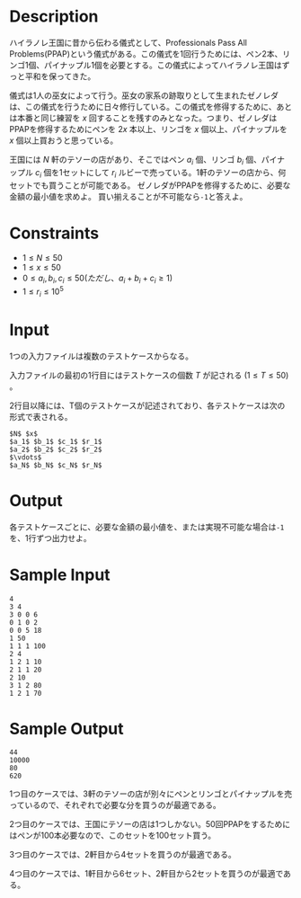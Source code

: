 # Description

ハイラノレ王国に昔から伝わる儀式として、Professionals Pass All Problems(PPAP)という儀式がある。この儀式を1回行うためには、ペン2本、リンゴ1個、パイナップル1個を必要とする。この儀式によってハイラノレ王国はずっと平和を保ってきた。

儀式は1人の巫女によって行う。巫女の家系の跡取りとして生まれたゼノレダは、この儀式を行うために日々修行している。この儀式を修得するために、あとは本番と同じ練習を $x$ 回することを残すのみとなった。つまり、ゼノレダはPPAPを修得するためにペンを $2x$ 本以上、リンゴを $x$ 個以上、パイナップルを $x$ 個以上買おうと思っている。

王国には $N$ 軒のテソーの店があり、そこではペン $a_i$ 個、リンゴ $b_i$ 個、パイナップル $c_i$ 個を1セットにして $r_i$ ルビーで売っている。1軒のテソーの店から、何セットでも買うことが可能である。
ゼノレダがPPAPを修得するために、必要な金額の最小値を求めよ。
買い揃えることが不可能なら`-1`と答えよ。

# Constraints

- $1 \le N \le 50$
- $1 \le x \le 50$
- $0 \le a_i, b_i, c_i \le 50 (ただし、a_i + b_i + c_i \ge 1)$
- $1 \le r_i \le 10^5$

# Input
1つの入力ファイルは複数のテストケースからなる。

入力ファイルの最初の1行目にはテストケースの個数 $T$ が記される $(1 \le T \le 50)$ 。

2行目以降には、T個のテストケースが記述されており、各テストケースは次の形式で表される。

```
$N$ $x$
$a_1$ $b_1$ $c_1$ $r_1$
$a_2$ $b_2$ $c_2$ $r_2$
$\vdots$
$a_N$ $b_N$ $c_N$ $r_N$
```

# Output
各テストケースごとに、必要な金額の最小値を、または実現不可能な場合は`-1`を、1行ずつ出力せよ。

# Sample Input

```
4
3 4
3 0 0 6
0 1 0 2
0 0 5 18
1 50
1 1 1 100
2 4
1 2 1 10
2 1 1 20
2 10
3 1 2 80
1 2 1 70
```

# Sample Output

```
44
10000
80
620
```

1つ目のケースでは、3軒のテソーの店が別々にペンとリンゴとパイナップルを売っているので、それぞれで必要な分を買うのが最適である。

2つ目のケースでは、王国にテソーの店は1つしかない。50回PPAPをするためにはペンが100本必要なので、このセットを100セット買う。

3つ目のケースでは、2軒目から4セットを買うのが最適である。

4つ目のケースでは、1軒目から6セット、2軒目から2セットを買うのが最適である。
